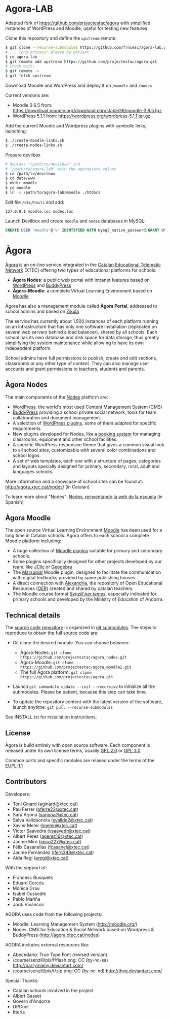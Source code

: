 # Agora-LAB

Adapted fork of https://github.com/projectestac/agora with simplified instances of WordPress and Moodle, useful for testing new features.

Clone this repository and define the `upstream` remote:

```bash
$ git clone --recurse-submodules https://github.com/frncesc/agora-lab.git
# ... long process! please be patient
$ cd agora-lab
$ git remote add upstream https://github.com/projectestac/agora.git
# Check with:
$ git remote -v
$ git fetch upstream
```

Download Moodle and WordPress and deploy it on `/moodle` and `/nodes`

Current versions are:
- Moodle 3.6.5 from: https://download.moodle.org/download.php/stable36/moodle-3.6.5.tgz
- WordPress 5.1.1 from: https://wordpress.org/wordpress-5.1.1.tar.gz

Add the current Moodle and Wordpress plugins with symbolic links, launching:

```bash
$ ./create-moodle-links.sh
$ ./create-nodes-links.sh
```

Prepare devilbox

```bash
# Replace "/path/to/devilbox" and 
# "/path/to/agora-lab" with the appropiate values
$ cd /path/to/devilbox
$ cd data/www
$ mkdir moodle
$ cd moodle
$ ln -s /path/to/agora-lab/moodle ./htdocs
```
Edit file `/etc/hosts` and add:

```
127.0.0.1 moodle.loc nodes.loc
```

Launch Devilbox and create `moodle` and `nodes` databases in MySQL:

```SQL
CREATE USER 'moodle'@'%' IDENTIFIED WITH mysql_native_password;GRANT USAGE ON *.* TO 'moodle'@'%' REQUIRE NONE WITH MAX_QUERIES_PER_HOUR 0 MAX_CONNECTIONS_PER_HOUR 0 MAX_UPDATES_PER_HOUR 0 MAX_USER_CONNECTIONS 0;SET PASSWORD FOR 'moodle'@'%' = '***';CREATE DATABASE IF NOT EXISTS `moodle`;GRANT ALL PRIVILEGES ON `moodle`.* TO 'moodle'@'%';GRANT ALL PRIVILEGES ON `moodle\_%`.* TO 'moodle'@'%';
```




# Àgora

[Àgora](http://agora.xtec.cat) is an on-line service integrated in the [Catalan Educational Telematic Network](http://www.xtec.cat) (XTEC) offering two types of educational platforms for schools:

- __Àgora Nodes__: a public web portal with intranet features based on [WordPress](https://wordpress.org/) and [BuddyPress](https://buddypress.org/)
- __Àgora-Moodle__: a complete Virtual Learning Environment based on [Moodle](https://moodle.org/)

Àgora has also a management module called __Àgora Portal__, addressed to school admins and based on [Zikula](https://zikula.org)

The service has currently about 1.500 instances of each platform running on an infrastructure that has only one software installation (replicated on several web servers behind a load balancer), shared by all schools. Each school has its own database and disk space for data storage, thus greatly simplifying the system maintenance while allowing to have its own independent platform.

School admins have full permissions to publish, create and edit sections, classrooms or any other type of content. They can also manage user accounts and grant permissions to teachers, students and parents.

## Àgora Nodes

The main components of the [Nodes](http://agora.xtec.cat/nodes) platform are:

- [WordPress](https://wordpress.org/), the world's most used Content Management System (CMS)
- [BuddyPress](https://buddypress.org/) providing a school private social network, tools for team collaboration and document management.
- A selection of [WordPress plugins](https://wordpress.org/plugins/), some of them adapted for specific requirements.
- New plugins developed for Nodes, like a [booking system](http://agora.xtec.cat/moodle/moodle/mod/glossary/view.php?id=1741&mode=entry&hook=2601) for managing classrooms, equipment and other school facilities.
- A specific WordPress responsive theme that gives a common visual look to all school sites, customizable with several color combinations and school logos.
- A set of web templates, each one with a structure of pages, categories and layouts specially designed for primary, secondary, rural, adult and languages schools.

More information and a showcase of school sites can be found at: http://agora.xtec.cat/nodes/ (in Catalan)

To learn more about "Nodes": [Nodes, reinventando la web de la escuela](https://drive.google.com/open?id=0B1Whk6C-0QRaQnh3ZUsyUVA0TFE) (in Spanish)


## Àgora Moodle

The open source Virtual Learning Environment [Moodle](https://moodle.org) has been used for a long time in Catalan schools. Àgora offers to each school a complete Moodle platform including:

- A huge collection of [Moodle plugins](https://moodle.org/plugins/) suitable for primary and secondary schools.
- Some plugins specifically designed for other projects developed by our team, like [JClic](https://moodle.org/plugins/mod_jclic) or [Geogebra](https://moodle.org/plugins/mod_geogebra)
- The [Marsupial](https://github.com/projectestac/marsupial) Moodle plugin, designed to facilitate the communication with digital textbooks provided by some publishing houses.
- A direct connection with [Alexandria](https://github.com/projectestac/marsupial), the repository of Open Educational Resources ([OER](https://www.oercommons.org/)) created and shared by catalan teachers.
- The Moodle course format _[Senzill per temes](http://ateneu.xtec.cat/wikiform/wikiexport/cmd/tac/moodle2/b3_cursos/format_senzill)_, especially indicated for primary schools and developed by the Ministry of Education of Andorra.


## Technical details

The [source code repository](https://github.com/projectestac/agora) is organized in [git submodules](https://git-scm.com/book/en/v2/Git-Tools-Submodules). The steps to reproduce to obtain the full source code are:

- Git clone the desired module. You can choose between:
    * Àgora-Nodes: `git clone https://github.com/projectestac/agora_nodes.git`
    * Àgora-Moodle: `git clone https://github.com/projectestac/agora_moodle2.git`
    * The full Àgora platform: `git clone https://github.com/projectestac/agora.git`

- Launch `git submodule update --init --recursive` to initialize all the submodules. Please be patient, because this step can take time.

- To update the repository content with the latest version of the software, launch anytime: `git pull --recurse-submodules`

See INSTALL.txt for installation instructions.


## License

Àgora is build entirely with open source software. Each component is released under its own license terms, usually [GPL 2.0](http://www.gnu.org/licenses/gpl-2.0.txt) or [GPL 3.0](http://www.gnu.org/licenses/gpl-2.0.txt).

Common parts and specific modules are relased under the terms of the [EUPL-1.1](https://spdx.org/licenses/EUPL-1.1.html)

## Contributors

Developers:
- Toni Ginard (aginard@xtec.cat)
- Pau Ferrer (pferre22@xtec.cat)
- Sara Arjona (sarjona@xtec.cat)
- Salva Valldeoriola (svallde2@xtec.cat)
- Xavier Meler (jmeler@xtec.cat)
- Víctor Saavedra (vsaavedr@xtec.cat)
- Albert Pérez (aperez16@xtec.cat)
- Jaume Miró (jmiro227@xtec.cat)
- Fèlix Casanellas (fcasanel@xtec.cat)
- Jaume Fernández (jfern343@xtec.cat)
- Aida Regi (aregi@xtec.cat)

With the support of:
- Francesc Busquets
- Eduard Cercós
- Mònica Grau
- Isabel Oussedik
- Pablo Mariña
- Jordi Vivancos
   
AGORA uses code from the following projects:

- Moodle: Learning Management System (http://moodle.org/)
- Nodes: CMS for Education & Social Network based on Wordpress & BuddyPress (http://agora.xtec.cat/nodes)


AGORA includes external resources like:

- Abecedario: True Type Font (revised version)
- /course/senzill/pix/f/flash.png: CC (by-nc-sa) http://barrymieny.deviantart.com/
- /course/senzill/pix/f/zip.png: CC (by-nc-nd) http://thvg.deviantart.com/


Special Thanks:
- Catalan schools involved in the project
- Albert Gasset
- Govern d'Andorra 
- UPCnet
- Itteria


